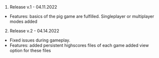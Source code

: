 1. Release v.1 - 04.11.2022
- Features:
  basics of the pig game are fulfilled.
  Singleplayer or multiplayer modes added

2. Release v.2 - 04.14.2022
- Fixed issues during gameplay.
- Features:
  added persistent highscores files of each game
  added view option for these files
